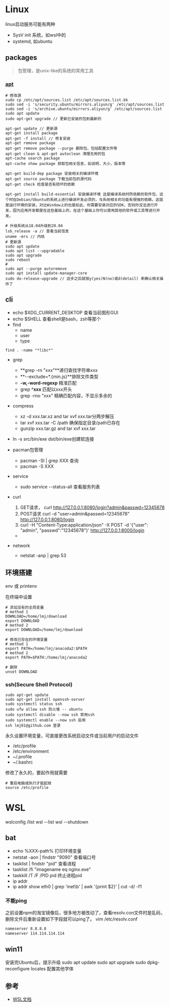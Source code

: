# Linux

linux启动服务可能有两种
- SysV init 系统，如wsl中的
- systemd, 如ubuntu



## packages
> 包管理，是unix-like的系统的常用工具

### [apt](https://www.debian.org/doc/manuals/apt-guide/index.en.html)

```shell
# 修改源
sudo cp /etc/apt/sources.list /etc/apt/sources.list.bk
sudo sed -i 's/security.ubuntu/mirrors.aliyun/g' /etc/apt/sources.list 
sudo sed -i 's/archive.ubuntu/mirrors.aliyun/g' /etc/apt/sources.list
sudo apt update
sudo apt-get upgrade // 更新已安装的包到最新的

apt-get update // 更新源
apt-get install package 
apt-get -f install // 修复安装
apt-get remove package 
apt-get remove package --purge 删除包，包括配置文件等
apt-get clean & apt-get autoclean 清理无用的包
apt-cache search package 
apt-cache show package 获取包相关信息，如说明，大小，版本等

apt-get build-dep package 安装相关的编译环境
apt-get source package 下载当前包的源代码
apt-get check 检查是否有损坏的依赖

apt-get install build-essential 安装编译环境 这是编译系统时所依赖的软件包，这个时在Debian/Ubuntu的系统上进行编译开发必须的，与系统相关的功能有很强的依赖。这就是运行环境的安装，对比Window上的也是如此，你需要安装对应的SDK，否则你没法进行开发，因为应用开发都是在这些基础上的，在这个基础上你可以使用其他的软件或工具等进行开发。

# 升级系统从18.04升级到20.04
lsb_release -a // 查看当前信息
uname -mrs // 内核
# 更新源
sudo apt update
sudo apt list --upgradable
sudo apt upgrade
sudo reboot
# 
sudo apt --purge autoremove
sudo apt install update-manager-core
sudo do-release-upgrade // 这步之后就按y(yes)N(no)或d(detail) 来确认相关操作了
```


## cli

- echo $XDG_CURRENT_DESKTOP 查看当前图形GUI
- echo $SHELL 查看shell是bash，zsh等那个
- find
    - name
    - user
    - type
```shell
find . -name "*libc*"
```
- grep
    - **grep -rn "xxx"**递归查找字符串xxx
    - **--exclude=*.{min.js}**排除文件类型
    - **-w,-word-regexp** 精准匹配
    - grep **^xxx** 匹配以xxx开头
    - grep -rno "xxx" 精确匹配内容，不显示多余的
- compress
    - xz -d xxx.tar.xz and tar xvf xxx.tar分两步解压 
    - tar xvf xxx.tar -C /path 确保指定目录/path已存在
    - gunzip xxx.tar.gz and tar xvf xxx.tar
- ln -s src/bin/exe dst/bin/exe创建软连接

- pacman包管理
    - pacman -Sl | grep XXX 查询
    - pacman -S XXX

- service
    - sudo service --status-all 查看服务列表

- curl
    1. GET请求， curl http://127.0.0.1:8080/login?admin&passwd=12345678
    2. POST请求 curl -d "user=admin&passwd=12345678" http://127.0.0.1:8080/login
    3. curl -H "Content-Type:application/json" -X POST -d '{"user": "admin", "passwd":"12345678"}' http://127.0.0.1:8000/login

    - 
- network
    - netstat -anp | grep 53

## 环境搭建

env 或 printenv

在终端中设置

```shell
# 添加没有的全局变量
# method 1 
DOWNLOAD=/home/lmj/download
export DOWNLOAD 
# method 2
export DOWNLOAD=/home/lmj/download

# 修改已存在的环境变量
# method 1
export PATH=/home/lmj/anacoda2:$PATH
# method 2
export PATH=$PATH:/home/lmj/anacoda2

# 删除
unset DOWNLOAD
```

### ssh(Secure Shell Protocol)

```shell
sudo apt-get update
sudo apt-get install openssh-server
sudo systemctl status ssh 
sudo ufw allow ssh 防火墙 -- ubuntu
sudo systemctl disable --now ssh 禁用ssh
sudo systemctl enable --now ssh 启用
ssh lmj01@github.com 登录
```
永久设置环境变量，可直接更改系统启动文件或当前用户的启动文件

- /etc/profile
- /etc/environment
- ~/.profile
- ~/.bashrc

修改了永久的，要起作用就需要
```shell
# 重启电脑或执行才能起效
source /etc/profile
```

# WSL

wslconfig /list
wsl --list
wsl --shutdown

## bat
- echo %XXX-path% 打印环境变量
- netstat -aon | findstr "9090" 查看端口号
- tasklist | findstr "pid" 查看进程
- tasklist /fi "imagename eq nginx.exe"
- taskkill /T /F /PID pid 终止进程pid
- ip addr
- ip addr show eth0 | grep 'inet\b' | awk '{print $2}' | cut -d/ -f1

### 不能ping
之前设置npm的淘宝镜像后，很多地方被改动了，查看resolv.con文件时是乱码，
删除文件后重新设置如下字段就可以ping了。
vim /etc/resolv.conf
```bat
nameserver 8.8.8.8
nameserver 114.114.114.114
```

## win11
安装完Ubuntu后，提示升级
sudo apt update
sudo apt upgrade
sudo dpkg-reconfigure locales 配置其他字体

## 参考

- [WSL文档](https://docs.microsoft.com/zh-cn/windows/wsl/)
